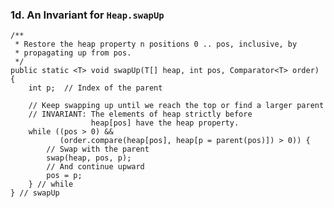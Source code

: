 ### 1d. An Invariant for `Heap.swapUp`

    /**
     * Restore the heap property n positions 0 .. pos, inclusive, by 
     * propagating up from pos.
     */
    public static <T> void swapUp(T[] heap, int pos, Comparator<T> order) {
        int p;  // Index of the parent

        // Keep swapping up until we reach the top or find a larger parent
        // INVARIANT: The elements of heap strictly before 
                      heap[pos] have the heap property.
        while ((pos > 0) && 
               (order.compare(heap[pos], heap[p = parent(pos)]) > 0)) {
            // Swap with the parent
            swap(heap, pos, p);
            // And continue upward
            pos = p;
        } // while
    } // swapUp

